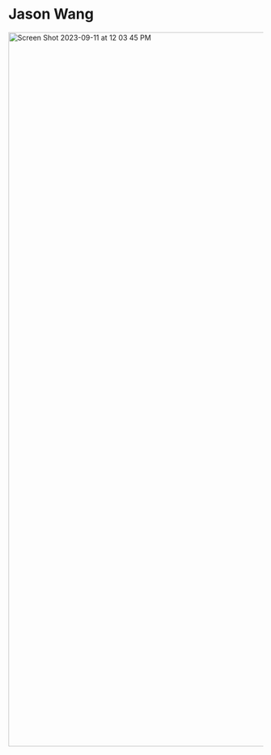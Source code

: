 # Jason Wang
<img width="1409" alt="Screen Shot 2023-09-11 at 12 03 45 PM" src="https://github.com/jasonhy-wang/ECE444-F2023-Assignment1/assets/38818672/32c73b2b-1c7a-45cc-8e2d-319fdbcb2852">
